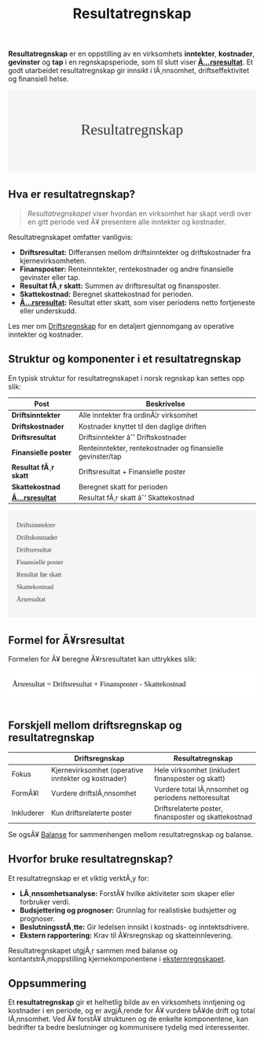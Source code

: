 ﻿---
title: "Resultatregnskap"
meta_title: "Resultatregnskap"
meta_description: '**Resultatregnskap** er en oppstilling av en virksomhets **inntekter**, **kostnader**, **gevinster** og **tap** i en regnskapsperiode, som til slutt viser **[Ã…...'
slug: resultatregnskap
type: blog
layout: pages/single
---

**Resultatregnskap** er en oppstilling av en virksomhets **inntekter**, **kostnader**, **gevinster** og **tap** i en regnskapsperiode, som til slutt viser **[Ã…rsresultat](/blogs/regnskap/aarsresultat "Ã…rsresultat")**. Et godt utarbeidet resultatregnskap gir innsikt i lÃ¸nnsomhet, driftseffektivitet og finansiell helse.

![Resultatregnskap](resultatregnskap-image.svg)

## Hva er resultatregnskap?

> _Resultatregnskapet_ viser hvordan en virksomhet har skapt verdi over en gitt periode ved Ã¥ presentere alle inntekter og kostnader.

Resultatregnskapet omfatter vanligvis:

* **Driftsresultat:** Differansen mellom driftsinntekter og driftskostnader fra kjernevirksomheten.
* **Finansposter:** Renteinntekter, rentekostnader og andre finansielle gevinster eller tap.
* **Resultat fÃ¸r skatt:** Summen av driftsresultat og finansposter.
* **Skattekostnad:** Beregnet skattekostnad for perioden.
* **[Ã…rsresultat](/blogs/regnskap/aarsresultat "Ã…rsresultat"):** Resultat etter skatt, som viser periodens netto fortjeneste eller underskudd.

Les mer om [Driftsregnskap](/blogs/regnskap/hva-er-driftsregnskap "Hva er Driftsregnskap? Komplett Guide til Driftsregnskap og LÃ¸nnsomhetsanalyse") for en detaljert gjennomgang av operative inntekter og kostnader.

## Struktur og komponenter i et resultatregnskap

En typisk struktur for resultatregnskapet i norsk regnskap kan settes opp slik:

| Post                     | Beskrivelse                                              |
|--------------------------|----------------------------------------------------------|
| **Driftsinntekter**      | Alle inntekter fra ordinÃ¦r virksomhet                    |
| **Driftskostnader**      | Kostnader knyttet til den daglige driften               |
| **Driftsresultat**       | Driftsinntekter âˆ’ Driftskostnader                       |
| **Finansielle poster**   | Renteinntekter, rentekostnader og finansielle gevinster/tap |
| **Resultat fÃ¸r skatt**   | Driftsresultat + Finansielle poster                     |
| **Skattekostnad**        | Beregnet skatt for perioden                              |
| **[Ã…rsresultat](/blogs/regnskap/aarsresultat "Ã…rsresultat")** | Resultat fÃ¸r skatt âˆ’ Skattekostnad                       |

![Struktur av Resultatregnskap](resultatregnskap-struktur.svg)

## Formel for Ã¥rsresultat

Formelen for Ã¥ beregne Ã¥rsresultatet kan uttrykkes slik:

![Resultatregnskap Formel](resultatregnskap-formel.svg)

## Forskjell mellom driftsregnskap og resultatregnskap

|                      | **Driftsregnskap**                                      | **Resultatregnskap**                                             |
|----------------------|---------------------------------------------------------|------------------------------------------------------------------|
| Fokus                | Kjernevirksomhet (operative inntekter og kostnader)     | Hele virksomhet (inkludert finansposter og skatt)                |
| FormÃ¥l               | Vurdere driftslÃ¸nnsomhet                                 | Vurdere total lÃ¸nnsomhet og periodens nettoresultat             |
| Inkluderer           | Kun driftsrelaterte poster                              | Driftsrelaterte poster, finansposter og skattekostnad            |

Se ogsÃ¥ [Balanse](/blogs/regnskap/hva-er-balanse "Hva er Balanse? Komplett Guide til Balanseregnskap og Finansiell Stilling") for sammenhengen mellom resultatregnskap og balanse.

## Hvorfor bruke resultatregnskap?

Et resultatregnskap er et viktig verktÃ¸y for:

* **LÃ¸nnsomhetsanalyse:** ForstÃ¥ hvilke aktiviteter som skaper eller forbruker verdi.
* **Budsjettering og prognoser:** Grunnlag for realistiske budsjetter og prognoser.
* **BeslutningsstÃ¸tte:** Gir ledelsen innsikt i kostnads- og inntektsdrivere.
* **Ekstern rapportering:** Krav til Ã¥rsregnskap og skatteinnlevering.

Resultatregnskapet utgjÃ¸r sammen med balanse og kontantstrÃ¸moppstilling kjernekomponentene i [eksternregnskapet](/blogs/regnskap/hva-er-eksternregnskap "Hva er Eksternregnskap? Komplett Guide til Ekstern Finansiell Rapportering").

## Oppsummering

Et **resultatregnskap** gir et helhetlig bilde av en virksomhets inntjening og kostnader i en periode, og er avgjÃ¸rende for Ã¥ vurdere bÃ¥de drift og total lÃ¸nnsomhet. Ved Ã¥ forstÃ¥ strukturen og de enkelte komponentene, kan bedrifter ta bedre beslutninger og kommunisere tydelig med interessenter.


